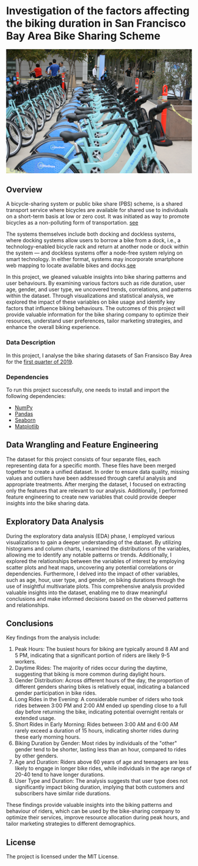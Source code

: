 # Investigation of the factors affecting the biking duration in San Francisco Bay Area Bike Sharing Scheme

<img src="bike.jpg" alt="Bike Sharing" style="max-width: 100%;">

## Overview
A bicycle-sharing system or public bike share (PBS) scheme, is a shared transport service where bicycles are available for shared use to individuals on a short-term basis at low or zero cost. It was initiated as way to promote bicycles as a non-polluting form of transportation. [see](https://en.wikipedia.org/wiki/Bicycle-sharing_system)

The systems themselves include both docking and dockless systems, where docking systems allow users to borrow a bike from a dock, i.e., a technology-enabled bicycle rack and return at another node or dock within the system — and dockless systems offer a node-free system relying on smart technology. In either format, systems may incorporate smartphone web mapping to locate available bikes and docks.[see](https://en.wikipedia.org/wiki/Bicycle-sharing_system)

In this project, we gleaned valuable insights into bike sharing patterns and user behaviours. By examining various factors such as ride duration, user age, gender, and user type, we uncovered trends, correlations, and patterns within the dataset. Through visualizations and statistical analysis, we explored the impact of these variables on bike usage and identify key factors that influence biking behaviours. The outcomes of this project will provide valuable information for the bike sharing company to optimize their resources, understand user preferences, tailor marketing strategies, and enhance the overall biking experience.

### Data Description
In this project, I analyse the bike sharing datasets of San Fransisco Bay Area for the [first quarter of 2019](https://s3.amazonaws.com/fordgobike-data/index.html).

### Dependencies
To run this project successfully, one needs to install and import the following dependencies:
- [NumPy](https://numpy.org)
- [Pandas](https://pandas.pydata.org)
- [Seaborn](https://seaborn.pydata.org)
- [Matplotlib](https://matplotlib.org)

## Data Wrangling and Feature Engineering
The dataset for this project consists of four separate files, each representing data for a specific month. These files have been merged together to create a unified dataset. In order to ensure data quality, missing values and outliers have been addressed through careful analysis and appropriate treatments. 
After merging the dataset, I focused on extracting only the features that are relevant to our analysis. Additionally, I performed feature engineering to create new variables that could provide deeper insights into the bike sharing data. 

## Exploratory Data Analysis
During the exploratory data analysis (EDA) phase, I employed various visualizations to gain a deeper understanding of the dataset. By utilizing histograms and column charts, I examined the distributions of the variables, allowing me to identify any notable patterns or trends. Additionally, I explored the relationships between the variables of interest by employing scatter plots and heat maps, uncovering any potential correlations or dependencies. Furthermore, I delved into the impact of other variables, such as age, hour, user type, and gender, on biking durations through the use of insightful multivariate plots. This comprehensive analysis provided valuable insights into the dataset, enabling me to draw meaningful conclusions and make informed decisions based on the observed patterns and relationships.


## Conclusions

Key findings from the analysis include:

1. Peak Hours: The busiest hours for biking are typically around 8 AM and 5 PM, indicating that a significant portion of riders are likely 9-5 workers.
2. Daytime Rides: The majority of rides occur during the daytime, suggesting that biking is more common during daylight hours.
3. Gender Distribution: Across different hours of the day, the proportion of different genders sharing bikes is relatively equal, indicating a balanced gender participation in bike rides.
4. Long Rides in the Evening: A considerable number of riders who took rides between 3:00 PM and 2:00 AM ended up spending close to a full day before returning the bike, indicating potential overnight rentals or extended usage.
5. Short Rides in Early Morning: Rides between 3:00 AM and 6:00 AM rarely exceed a duration of 15 hours, indicating shorter rides during these early morning hours.
6. Biking Duration by Gender: Most rides by individuals of the "other" gender tend to be shorter, lasting less than an hour, compared to rides by other genders.
7. Age and Duration: Riders above 60 years of age and teenagers are less likely to engage in longer bike rides, while individuals in the age range of 20-40 tend to have longer durations.
8. User Type and Duration: The analysis suggests that user type does not significantly impact biking duration, implying that both customers and subscribers have similar ride durations.

These findings provide valuable insights into the biking patterns and behaviour of riders, which can be used by the bike-sharing company to optimize their services, improve resource allocation during peak hours, and tailor marketing strategies to different demographics.

## License 
The project is licensed under the MIT License.

